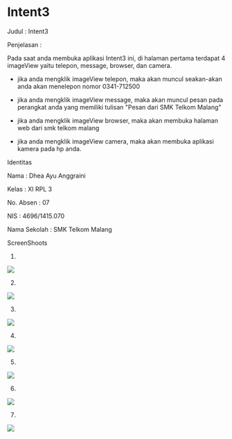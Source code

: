 # Intent3

Judul : Intent3

Penjelasan  :

Pada saat anda membuka aplikasi Intent3 ini, di halaman pertama terdapat 4 imageView yaitu telepon, message, browser, dan camera. 

- jika anda mengklik imageView telepon, maka akan muncul seakan-akan anda akan menelepon nomor 0341-712500

- jika anda mengklik imageView message, maka akan muncul pesan pada perangkat anda yang memiliki tulisan "Pesan dari SMK Telkom Malang"

- jika anda mengklik imageView browser, maka akan membuka halaman web dari smk telkom malang

- jika anda mengklik imageView camera, maka akan membuka aplikasi kamera pada hp anda. 

Identitas

Nama  : Dhea Ayu Anggraini

Kelas : XI RPL 3

No. Absen : 07

NIS : 4696/1415.070

Nama Sekolah  : SMK Telkom Malang

ScreenShoots

1.

<img src="https://github.com/Dheaayuang/Intent3/blob/master/Intent3_1.png">

2.

<img src="https://github.com/Dheaayuang/Intent3/blob/master/Intent3_2.png">

3.

<img src="https://github.com/Dheaayuang/Intent3/blob/master/Intent3_3.png">

4. 

<img src="https://github.com/Dheaayuang/Intent3/blob/master/Intent3_4.png">

5. 

<img src="https://github.com/Dheaayuang/Intent3/blob/master/Intent3_5.png">

6. 
 
<img src="https://github.com/Dheaayuang/Intent3/blob/master/Intent3_6.png">

7.

<img src="https://github.com/Dheaayuang/Intent3/blob/master/Intent3_7.png">
